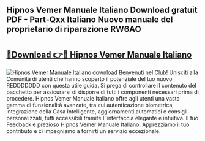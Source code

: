 ## Hipnos Vemer Manuale Italiano Download gratuit PDF - Part-Qxx Italiano Nuovo manuale del proprietario di riparazione RW6AO

# <h2><a href="http://dff426k.blite.top/?on=Hipnos+Vemer+Manuale+Italiano">🔗Download 👉🔴 Hipnos Vemer Manuale Italiano</a></h2>

[![Hipnos Vemer Manuale Italiano download](https://i.imgur.com/lujVjoI.png)](http://dff426k.blite.top/?on=Hipnos+Vemer+Manuale+Italiano)
Benvenuti nel Club! Unisciti alla Comunità di utenti che hanno scoperto il potenziale del tuo nuovo REDDDDDDD con questa utile guida. Si prega di controllare il contenuto del pacchetto per assicurarsi di disporre di tutti i componenti necessari prima di procedere. Hipnos Vemer Manuale Italiano offre agli utenti una vasta gamma di funzionalità avanzate, tra cui autenticazione biometrica, integrazione della Casa Intelligente, aggiornamenti automatici e consigli personalizzati, tutti accessibili tramite L'interfaccia elegante e intuitiva. Il tuo Feedback è prezioso Hipnos Vemer Manuale Italiano. Apprezziamo il tuo contributo e ci impegniamo a fornirti un servizio eccezionale.
